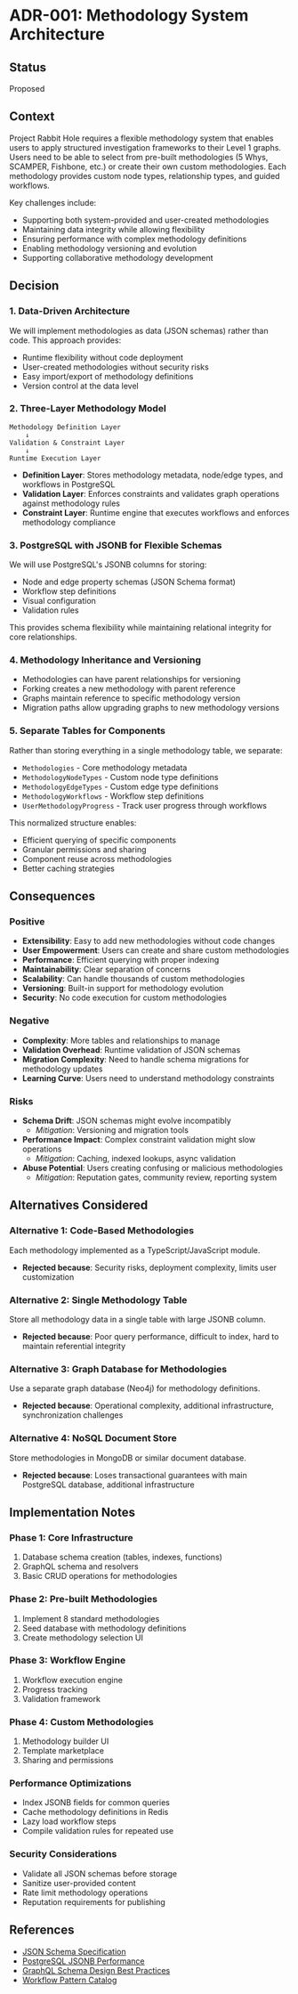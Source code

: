 # ADR-001: Methodology System Architecture

## Status
Proposed

## Context
Project Rabbit Hole requires a flexible methodology system that enables users to apply structured investigation frameworks to their Level 1 graphs. Users need to be able to select from pre-built methodologies (5 Whys, SCAMPER, Fishbone, etc.) or create their own custom methodologies. Each methodology provides custom node types, relationship types, and guided workflows.

Key challenges include:
- Supporting both system-provided and user-created methodologies
- Maintaining data integrity while allowing flexibility
- Ensuring performance with complex methodology definitions
- Enabling methodology versioning and evolution
- Supporting collaborative methodology development

## Decision

### 1. Data-Driven Architecture
We will implement methodologies as data (JSON schemas) rather than code. This approach provides:
- Runtime flexibility without code deployment
- User-created methodologies without security risks
- Easy import/export of methodology definitions
- Version control at the data level

### 2. Three-Layer Methodology Model
```
Methodology Definition Layer
    ↓
Validation & Constraint Layer
    ↓
Runtime Execution Layer
```

- **Definition Layer**: Stores methodology metadata, node/edge types, and workflows in PostgreSQL
- **Validation Layer**: Enforces constraints and validates graph operations against methodology rules
- **Constraint Layer**: Runtime engine that executes workflows and enforces methodology compliance

### 3. PostgreSQL with JSONB for Flexible Schemas
We will use PostgreSQL's JSONB columns for storing:
- Node and edge property schemas (JSON Schema format)
- Workflow step definitions
- Visual configuration
- Validation rules

This provides schema flexibility while maintaining relational integrity for core relationships.

### 4. Methodology Inheritance and Versioning
- Methodologies can have parent relationships for versioning
- Forking creates a new methodology with parent reference
- Graphs maintain reference to specific methodology version
- Migration paths allow upgrading graphs to new methodology versions

### 5. Separate Tables for Components
Rather than storing everything in a single methodology table, we separate:
- `Methodologies` - Core methodology metadata
- `MethodologyNodeTypes` - Custom node type definitions
- `MethodologyEdgeTypes` - Custom edge type definitions
- `MethodologyWorkflows` - Workflow step definitions
- `UserMethodologyProgress` - Track user progress through workflows

This normalized structure enables:
- Efficient querying of specific components
- Granular permissions and sharing
- Component reuse across methodologies
- Better caching strategies

## Consequences

### Positive
- **Extensibility**: Easy to add new methodologies without code changes
- **User Empowerment**: Users can create and share custom methodologies
- **Performance**: Efficient querying with proper indexing
- **Maintainability**: Clear separation of concerns
- **Scalability**: Can handle thousands of custom methodologies
- **Versioning**: Built-in support for methodology evolution
- **Security**: No code execution for custom methodologies

### Negative
- **Complexity**: More tables and relationships to manage
- **Validation Overhead**: Runtime validation of JSON schemas
- **Migration Complexity**: Need to handle schema migrations for methodology updates
- **Learning Curve**: Users need to understand methodology constraints

### Risks
- **Schema Drift**: JSON schemas might evolve incompatibly
  - *Mitigation*: Versioning and migration tools
- **Performance Impact**: Complex constraint validation might slow operations
  - *Mitigation*: Caching, indexed lookups, async validation
- **Abuse Potential**: Users creating confusing or malicious methodologies
  - *Mitigation*: Reputation gates, community review, reporting system

## Alternatives Considered

### Alternative 1: Code-Based Methodologies
Each methodology implemented as a TypeScript/JavaScript module.
- **Rejected because**: Security risks, deployment complexity, limits user customization

### Alternative 2: Single Methodology Table
Store all methodology data in a single table with large JSONB column.
- **Rejected because**: Poor query performance, difficult to index, hard to maintain referential integrity

### Alternative 3: Graph Database for Methodologies
Use a separate graph database (Neo4j) for methodology definitions.
- **Rejected because**: Operational complexity, additional infrastructure, synchronization challenges

### Alternative 4: NoSQL Document Store
Store methodologies in MongoDB or similar document database.
- **Rejected because**: Loses transactional guarantees with main PostgreSQL database, additional infrastructure

## Implementation Notes

### Phase 1: Core Infrastructure
1. Database schema creation (tables, indexes, functions)
2. GraphQL schema and resolvers
3. Basic CRUD operations for methodologies

### Phase 2: Pre-built Methodologies
1. Implement 8 standard methodologies
2. Seed database with methodology definitions
3. Create methodology selection UI

### Phase 3: Workflow Engine
1. Workflow execution engine
2. Progress tracking
3. Validation framework

### Phase 4: Custom Methodologies
1. Methodology builder UI
2. Template marketplace
3. Sharing and permissions

### Performance Optimizations
- Index JSONB fields for common queries
- Cache methodology definitions in Redis
- Lazy load workflow steps
- Compile validation rules for repeated use

### Security Considerations
- Validate all JSON schemas before storage
- Sanitize user-provided content
- Rate limit methodology operations
- Reputation requirements for publishing

## References
- [JSON Schema Specification](https://json-schema.org/)
- [PostgreSQL JSONB Performance](https://www.postgresql.org/docs/current/datatype-json.html)
- [GraphQL Schema Design Best Practices](https://www.apollographql.com/docs/technotes/schema-design-best-practices/)
- [Workflow Pattern Catalog](http://www.workflowpatterns.com/)